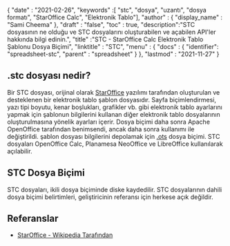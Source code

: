 {
  "date" : "2021-02-26",
  "keywords" :[ "stc", "dosya", "uzantı", "dosya formatı", "StarOffice Calc", "Elektronik Tablo"],
  "author" : {
    "display_name" : "Sami Cheema"
},
  "draft" : "false",
  "toc" : true,
  "description":"STC dosyasının ne olduğu ve STC dosyalarını oluşturabilen ve açabilen API'ler hakkında bilgi edinin.",
  "title" :"STC - StarOffice Calc Elektronik Tablo Şablonu Dosya Biçimi",
  "linktitle" : "STC",
  "menu" : {
    "docs" : {
      "identifier": "spreadsheet-stc",
      "parent" : "spreadsheet"
}
},
  "lastmod" : "2021-11-27"
}

## .stc dosyası nedir?

Bir STC dosyası, orijinal olarak [StarOffice](https://www.staroffice.com/) yazılımı tarafından oluşturulan ve desteklenen bir elektronik tablo şablon dosyasıdır. Sayfa biçimlendirmesi, yazı tipi boyutu, kenar boşlukları, grafikler vb. gibi elektronik tablo ayarlarını yapmak için şablonun bilgilerini kullanan diğer elektronik tablo dosyalarının oluşturulmasına yönelik ayarları içerir. Dosya biçimi daha sonra Apache OpenOffice tarafından benimsendi, ancak daha sonra kullanımı ile değiştirildi. şablon dosyası bilgilerini depolamak için [.ots](/tr/spreadsheet/ots/) dosya biçimi. STC dosyaları OpenOffice Calc, Planamesa NeoOffice ve LibreOffice kullanılarak açılabilir.

## STC Dosya Biçimi

STC dosyaları, ikili dosya biçiminde diske kaydedilir. STC dosyalarının dahili dosya biçimi belirtimleri, geliştiricinin referansı için herkese açık değildir.

## Referanslar ##

* [StarOffice - Wikipedia Tarafından](https://en.wikipedia.org/wiki/StarOffice)

